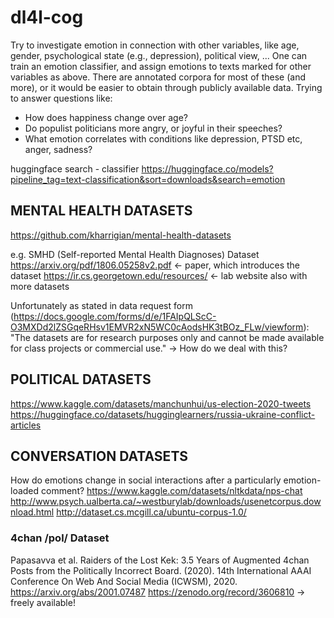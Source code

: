 # dl4l-cog

Try to investigate emotion in connection with other variables, like age, gender, psychological state (e.g., depression), political view, ... One can train an emotion classifier, and assign emotions to texts marked for other variables as above. There are annotated corpora for most of these (and more), or it would be easier to obtain through publicly available data.
Trying to answer questions like:
- How does happiness change over age?
- Do populist politicians more angry, or joyful in their speeches?
- What emotion correlates with conditions like depression, PTSD etc, anger, sadness?

huggingface search - classifier
https://huggingface.co/models?pipeline_tag=text-classification&sort=downloads&search=emotion


## MENTAL HEALTH DATASETS
https://github.com/kharrigian/mental-health-datasets

e.g. SMHD (Self-reported Mental Health Diagnoses) Dataset
https://arxiv.org/pdf/1806.05258v2.pdf <- paper, which introduces the dataset
https://ir.cs.georgetown.edu/resources/ <- lab website also with more datasets

Unfortunately as stated in data request form (https://docs.google.com/forms/d/e/1FAIpQLScC-O3MXDd2lZSGqeRHsv1EMVR2xN5WC0cAodsHK3tBOz_FLw/viewform):
"The datasets are for research purposes only and cannot be made available for class projects or commercial use." 
-> How do we deal with this?

## POLITICAL DATASETS
https://www.kaggle.com/datasets/manchunhui/us-election-2020-tweets
https://huggingface.co/datasets/hugginglearners/russia-ukraine-conflict-articles

## CONVERSATION DATASETS
How do emotions change in social interactions after a particularly emotion-loaded comment?
https://www.kaggle.com/datasets/nltkdata/nps-chat
http://www.psych.ualberta.ca/~westburylab/downloads/usenetcorpus.download.html
http://dataset.cs.mcgill.ca/ubuntu-corpus-1.0/

### 4chan /pol/ Dataset
Papasavva et al. Raiders of the Lost Kek: 3.5 Years of Augmented 4chan Posts from the Politically Incorrect Board. (2020). 14th International AAAI Conference On Web And Social Media (ICWSM), 2020.
https://arxiv.org/abs/2001.07487
https://zenodo.org/record/3606810
&rarr; freely available!

<!-- @article{papasavva2020raiders,
  title={Raiders of the Lost Kek: 3.5 Years of Augmented 4chan Posts from the Politically Incorrect Board},
  author={Antonis Papasavva, Savvas Zannettou, Emiliano De Cristofaro, Gianluca Stringhini, Jeremy Blackburn},
  journal={14th International AAAI Conference On Web And Social Media (ICWSM), 2020},
  year={2020}  
} -->
